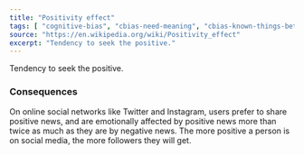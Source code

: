 ```yaml
---
title: "Positivity effect"
tags: [ "cognitive-bias", "cbias-need-meaning", "cbias-known-things-better" ]
source: "https://en.wikipedia.org/wiki/Positivity_effect"
excerpt: "Tendency to seek the positive."
---
```


Tendency to seek the positive.

### Consequences

On online social networks like Twitter and Instagram, users prefer to share positive news, and are emotionally affected by positive news more than twice as much as they are by negative news. The more positive a person is on social media, the more followers they will get.
